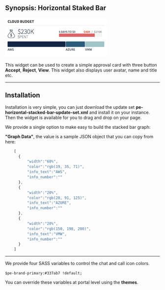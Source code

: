 ## Synopsis: Horizontal Staked Bar

![alt text](../images/pe-horizontal-stacked-bar.png "Approval Card Widget")


This widget can be used to create a simple approval card with three button **Accept**, **Reject**, **View**. This widget also displays user avatar, name and title etc.

***

## Installation

Installation is very simple, you can just download the update set **pe-horizontal-stacked-bar-update-set.xml** and install it on your instance. Then the widget is available for you to drag and drop on your page.

We provide a single option to make easy to build the stacked bar graph:

**"Graph Data"**, the value is a sample JSON object that you can copy from here:

```javascript
    [
      {
          "width":"60%",
          "color":"rgb(19, 35, 71)",
          "info_text":"AWS",
          "info_number":""
      },
      {
          "width":"20%",
          "color":"rgb(28, 91, 125)",
          "info_text":"AZURE",
          "info_number":""
      },
      {
          "width":"20%",
          "color":"rgb(150, 198, 200)",
          "info_text":"VMW",
          "info_number":""
      }
    ]
```

***

We provide four SASS variables to control the chat and call icon colors.

`$pe-brand-primary:#337ab7 !default;`

You can override these variables at portal level using the **themes**.





